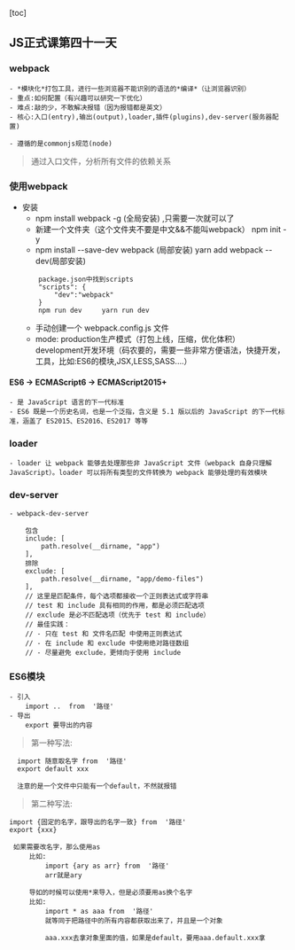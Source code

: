 [toc]

## JS正式课第四十一天

### webpack
    - *模块化*打包工具，进行一些浏览器不能识别的语法的*编译*（让浏览器识别）
    - 重点:如何配置（有兴趣可以研究一下优化）
    - 难点:敲的少，不敢解决报错（因为报错都是英文）
    - 核心:入口(entry),输出(output),loader,插件(plugins),dev-server(服务器配置)

    - 遵循的是commonjs规范(node)

> 通过入口文件，分析所有文件的依赖关系

### 使用webpack

- 安装 
    - npm install webpack -g (全局安装) ,只需要一次就可以了
    - 新建一个文件夹（这个文件夹不要是中文&&不能叫webpack） npm init -y
    - npm install --save-dev webpack (局部安装)  yarn add webpack --dev(局部安装)
    ```
        package.json中找到scripts
        "scripts": {
            "dev":"webpack"
        }
        npm run dev     yarn run dev
    ```
    - 手动创建一个 webpack.config.js 文件
    - mode: production生产模式（打包上线，压缩，优化体积）  
            development开发环境（码农要的，需要一些非常方便语法，快捷开发，工具，比如:ES6的模块,JSX,LESS,SASS....）


####     ES6 -> ECMAScript6 -> ECMAScript2015+

    - 是 JavaScript 语言的下一代标准
    - ES6 既是一个历史名词，也是一个泛指，含义是 5.1 版以后的 JavaScript 的下一代标准，涵盖了 ES2015、ES2016、ES2017 等等


### loader
    - loader 让 webpack 能够去处理那些非 JavaScript 文件（webpack 自身只理解 JavaScript）。loader 可以将所有类型的文件转换为 webpack 能够处理的有效模块

### dev-server
    - webpack-dev-server


```
    包含
    include: [
        path.resolve(__dirname, "app")
    ],
    排除
    exclude: [
        path.resolve(__dirname, "app/demo-files")
    ],
    // 这里是匹配条件，每个选项都接收一个正则表达式或字符串
    // test 和 include 具有相同的作用，都是必须匹配选项
    // exclude 是必不匹配选项（优先于 test 和 include）
    // 最佳实践：
    // - 只在 test 和 文件名匹配 中使用正则表达式
    // - 在 include 和 exclude 中使用绝对路径数组
    // - 尽量避免 exclude，更倾向于使用 include

```


### ES6模块
    - 引入 
        import ..  from  '路径'
    - 导出
        export 要导出的内容

> 第一种写法:

```
  import 随意取名字 from  '路径'
  export default xxx
  
  注意的是一个文件中只能有一个default，不然就报错
```

> 第二种写法:
 
 

```
import {固定的名字，跟导出的名字一致} from  '路径'
export {xxx} 

 如果需要改名字，那么使用as
     比如:
         import {ary as arr} from  '路径'
         arr就是ary

     导如的时候可以使用*来导入，但是必须要用as换个名字
     比如:
         import * as aaa from  '路径'
         就等同于把路径中的所有内容都获取出来了，并且是一个对象

         aaa.xxx去拿对象里面的值，如果是default，要用aaa.default.xxx拿
```